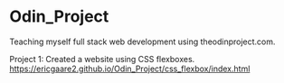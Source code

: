 # Odin_Project

Teaching myself full stack web development using theodinproject.com.

Project 1: Created a website using CSS flexboxes. https://ericgaare2.github.io/Odin_Project/css_flexbox/index.html
